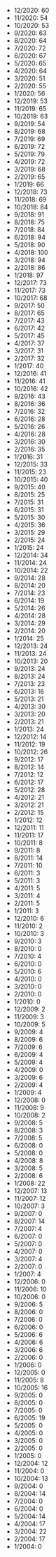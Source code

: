 *  12/2020: 60
*  11/2020: 54
*  10/2020: 53
*  9/2020: 63
*  8/2020: 64
*  7/2020: 72
*  6/2020: 67
*  5/2020: 65
*  4/2020: 64
*  3/2020: 51
*  2/2020: 55
*  1/2020: 56
*  12/2019: 53
*  11/2019: 65
*  10/2019: 63
*  9/2019: 54
*  8/2019: 68
*  7/2019: 69
*  6/2019: 72
*  5/2019: 79
*  4/2019: 72
*  3/2019: 68
*  2/2019: 65
*  1/2019: 66
*  12/2018: 73
*  11/2018: 69
*  10/2018: 84
*  9/2018: 91
*  8/2018: 75
*  7/2018: 84
*  6/2018: 94
*  5/2018: 90
*  4/2018: 100
*  3/2018: 94
*  2/2018: 86
*  1/2018: 97
*  12/2017: 73
*  11/2017: 73
*  10/2017: 68
*  9/2017: 50
*  8/2017: 65
*  7/2017: 43
*  6/2017: 42
*  5/2017: 45
*  4/2017: 37
*  3/2017: 31
*  2/2017: 32
*  1/2017: 40
*  12/2016: 41
*  11/2016: 41
*  10/2016: 42
*  9/2016: 43
*  8/2016: 36
*  7/2016: 32
*  6/2016: 28
*  5/2016: 26
*  4/2016: 28
*  3/2016: 30
*  2/2016: 35
*  1/2016: 31
*  12/2015: 33
*  11/2015: 23
*  10/2015: 40
*  9/2015: 40
*  8/2015: 25
*  7/2015: 31
*  6/2015: 31
*  5/2015: 30
*  4/2015: 36
*  3/2015: 29
*  2/2015: 24
*  1/2015: 24
*  12/2014: 34
*  11/2014: 24
*  10/2014: 22
*  9/2014: 28
*  8/2014: 20
*  7/2014: 23
*  6/2014: 19
*  5/2014: 26
*  4/2014: 28
*  3/2014: 29
*  2/2014: 20
*  1/2014: 25
*  12/2013: 24
*  11/2013: 24
*  10/2013: 20
*  9/2013: 24
*  8/2013: 24
*  7/2013: 23
*  6/2013: 16
*  5/2013: 21
*  4/2013: 30
*  3/2013: 20
*  2/2013: 21
*  1/2013: 24
*  12/2012: 14
*  11/2012: 19
*  10/2012: 26
*  9/2012: 17
*  8/2012: 14
*  7/2012: 12
*  6/2012: 17
*  5/2012: 28
*  4/2012: 21
*  3/2012: 21
*  2/2012: 15
*  1/2012: 12
*  12/2011: 11
*  11/2011: 17
*  10/2011: 8
*  9/2011: 8
*  8/2011: 14
*  7/2011: 10
*  6/2011: 3
*  5/2011: 3
*  4/2011: 5
*  3/2011: 4
*  2/2011: 5
*  1/2011: 3
*  12/2010: 6
*  11/2010: 2
*  10/2010: 3
*  9/2010: 3
*  8/2010: 0
*  7/2010: 4
*  6/2010: 0
*  5/2010: 6
*  4/2010: 0
*  3/2010: 0
*  2/2010: 0
*  1/2010: 0
*  12/2009: 2
*  11/2009: 3
*  10/2009: 5
*  9/2009: 4
*  8/2009: 6
*  7/2009: 6
*  6/2009: 4
*  5/2009: 4
*  4/2009: 0
*  3/2009: 6
*  2/2009: 4
*  1/2009: 4
*  12/2008: 0
*  11/2008: 9
*  10/2008: 2
*  9/2008: 5
*  8/2008: 3
*  7/2008: 5
*  6/2008: 0
*  5/2008: 0
*  4/2008: 8
*  3/2008: 5
*  2/2008: 6
*  1/2008: 22
*  12/2007: 13
*  11/2007: 12
*  10/2007: 3
*  9/2007: 0
*  8/2007: 14
*  7/2007: 4
*  6/2007: 0
*  5/2007: 0
*  4/2007: 0
*  3/2007: 4
*  2/2007: 0
*  1/2007: 4
*  12/2006: 0
*  11/2006: 10
*  10/2006: 0
*  9/2006: 5
*  8/2006: 0
*  7/2006: 0
*  6/2006: 0
*  5/2006: 6
*  4/2006: 6
*  3/2006: 6
*  2/2006: 0
*  1/2006: 0
*  12/2005: 0
*  11/2005: 8
*  10/2005: 16
*  9/2005: 0
*  8/2005: 0
*  7/2005: 0
*  6/2005: 19
*  5/2005: 0
*  4/2005: 0
*  3/2005: 0
*  2/2005: 0
*  1/2005: 0
*  12/2004: 12
*  11/2004: 0
*  10/2004: 13
*  9/2004: 0
*  8/2004: 14
*  7/2004: 0
*  6/2004: 0
*  5/2004: 14
*  4/2004: 17
*  3/2004: 22
*  2/2004: 17
*  1/2004: 0
